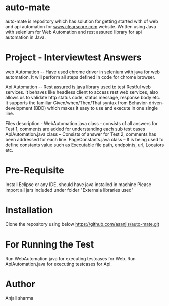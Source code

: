# auto-mate
auto-mate is repository which has solution for getting started with of web and api automation for www.clearscore.com website.
Written using Java with selenium for Web Automation and rest assured library for api automation in Java.

Project - Interviewtest Answers
===========
web Automation -- 
Have used chrome driver in selenium with java for web automation. It will perform all steps defined in code for chrome browser.

Api Automation  --
Rest assured is java library used to test Restful web services.
It behaves like headless client to access rest web services, also allows us to validate http status code, status message,
response body etc. It supports the familiar Given/when/Then/That syntax from Behavior-driven-development (BDD) 
which makes it easy to use and execute in one single line.

Files description - 
WebAutomation.java class - consists of all answers for Test 1, comments are added for understanding each sub test cases
ApiAutomation.java class – Consists of answer for Test 2, comments has been addressed for each line.
PageConstants.java class – It is being used to define constants value such as Executable file path, endpoints, url, Locators etc.

Pre-Requisite 
===========
Install Eclipse or any IDE, should have java installed in machine
Please import all jars included under folder "Externala libraries used"

Installation
===========
Clone the repository using below
https://github.com/asanjis/auto-mate.git

For Running the Test 
===========

Run WebAutomation.java for executing testcases for Web.
Run ApiAutomation.java for executing testcases for Api.

Author
===========
Anjali sharma

